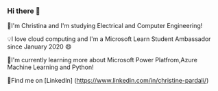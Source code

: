 ### Hi there 👋

🔸I'm Christina and I'm studying Electrical and Computer Engineering!

💡I love cloud computing and I'm a Microsoft Learn Student Ambassador since January 2020 😄

📍I'm currently learning more about Microsoft Power Platfrom,Azure Machine Learning and Python!

🔸Find me on [LinkedIn]  (https://www.linkedin.com/in/christine-pardali/)




<!--
**ChristinaPa/ChristinaPa** is a ✨ _special_ ✨ repository because its `README.md` (this file) appears on your GitHub profile.

Here are some ideas to get you started:

- 🔭 I’m currently working on ...
- 🌱 I’m currently learning ...
- 👯 I’m looking to collaborate on ...
- 🤔 I’m looking for help with ...
- 💬 Ask me about ...
- 📫 How to reach me: ...
- 😄 Pronouns: ...
- ⚡ Fun fact: ...
-->

